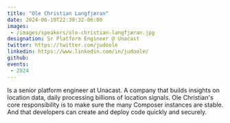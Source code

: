 ```yaml
---
title: "Ole Christian Langfjæran"
date: 2024-06-10T22:39:32-06:00
images: 
 - /images/speakers/ole-christian-langfjæran.jpg
designation: Sr Platform Engineer @ Unacast
twitter: https://twitter.com/judoole
linkedin: https://www.linkedin.com/in/judoole/
github: 
events:
 - 2024
---
```


Is a senior platform engineer at Unacast. A company that builds insights on location data, daily processing billions of location signals. Ole Christian's core responsibility is to make sure the many Composer instances are stable. And that developers can create and deploy code quickly and securely.

